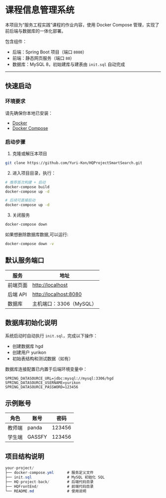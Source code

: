 # 课程信息管理系统

本项目为“服务工程实践”课程的作业内容，使用 Docker Compose 管理，实现了前后端与数据库的一体化部署。

包含组件：

- 后端：Spring Boot 项目（端口 `8080`）
- 前端：静态网页服务（端口 `80`）
- 数据库：MySQL 8，初始建库与建表由 `init.sql` 自动完成

---

## 快速启动

### 环境要求

请先确保你本地已安装：

- [Docker](https://docs.docker.com/get-docker/)
- [Docker Compose](https://docs.docker.com/compose/install/)

### 启动步骤

1. 克隆或解压本项目

```bash
git clone https://github.com/Yuri-Kon/HQProjectSmartSearch.git
```

2. 进入项目目录，执行：

```bash
# 推荐首次构建 + 启动
docker-compose build
docker-compose up -d

# 后续可直接启动
docker-compose up -d
```

3. 关闭服务

```bash
docker-compose down
```

如果想删除数据库数据,可以运行:

```bash
docker-compose down -v
```

## 默认服务端口

| 服务     | 地址                                             |
| ------ | ---------------------------------------------- |
| 前端页面   | [http://localhost](http://localhost)           |
| 后端 API | [http://localhost:8080](http://localhost:8080) |
| 数据库    | 主机端口：3306（MySQL）                               |

## 数据库初始化说明

系统启动时自动执行 `init.sql`，完成以下操作：

- 创建数据库 hgd
- 创建用户 yurikon
- 初始表结构和测试数据（如有）

数据库连接配置已内置于后端环境变量中：

```env
SPRING_DATASOURCE_URL=jdbc:mysql://mysql:3306/hgd
SPRING_DATASOURCE_USERNAME=yurikon
SPRING_DATASOURCE_PASSWORD=123456
```

## 示例账号

| 角色  | 账号       | 密码     |
| --- | -------- | ------ |
| 教师端 | panda | 123456 |
| 学生端 | GASSFY | 123456 |

## 项目结构说明

```csharp
your-project/
├── docker-compose.yml      # 服务定义文件
├── init.sql                # MySQL 初始化 SQL
├── HQ-project-back/        # 后端代码目录
├── HQFrontEnd/             # 前端代码目录
└── README.md               # 使用说明
```